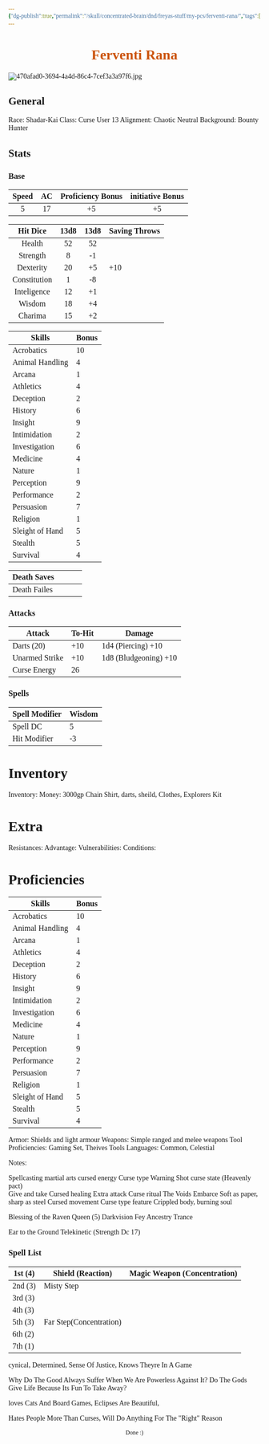 ```yaml
---
{"dg-publish":true,"permalink":"/skull/concentrated-brain/dnd/freyas-stuff/my-pcs/ferventi-rana/","tags":["Tagless"],"dgShowToc":true,"noteIcon":""}
---
```


<style id="Force_Custom_Fonts" type="text/css">@font-face{font-style:normal;font-family:"Merriweather";src:local("Merriweather")}@font-face{font-style:bolder;font-family:"Merriweather";src:local("Merriweather")}@font-face{font-style:normal;font-family:"Merriweather";src:local("Merriweather");unicode-range:U+0-FF,U+2E80-9FFF,U+F900-FAFF,U+FE30-FE4F,U+20000-2FA1F}@font-face{font-style:bolder;font-family:"Merriweather";src:local("Merriweather");unicode-range:U+0-FF,U+2E80-9FFF,U+F900-FAFF,U+FE30-FE4F,U+20000-2FA1F}@font-face{font-style:normal;font-family:"Merriweather";src:local("Merriweather");unicode-range:U+0-FF}@font-face{font-style:bolder;font-family:"Merriweather";src:local("Merriweather");unicode-range:U+0-FF}:not(pre):not(code):not(textarea):not(tt):not(kbd):not(samp):not(var){font-family:"Merriweather"!important}pre,code,textarea,tt,kbd,samp,var{font-family:monospace!important}pre *,code *,textarea *,tt *,kbd *,samp *,var *{font-family:monospace!important}</style>


# <center><span style="color:#CC550D">Ferventi  Rana</span></center>
![470afad0-3694-4a4d-86c4-7cef3a3a97f6.jpg](/img/user/images/470afad0-3694-4a4d-86c4-7cef3a3a97f6.jpg)



## General
 Race:  Shadar-Kai
 Class:  Curse User 13
 Alignment: Chaotic Neutral 
 Background: Bounty Hunter


## Stats
 ### Base

| Speed | AC  | Proficiency Bonus | initiative Bonus |
|:-----:|:---:|:-----------------:|:----------------:|
|   5   | 17  |        +5         |        +5        |

|   Hit Dice   | 13d8 | 13d8 | Saving Throws |
|:------------:|:----:|:----:| ------------- |
|    Health    |  52  |  52  |               |
|   Strength   |  8   |  -1  |               |
|  Dexterity   |  20  |  +5  | +10           |
| Constitution |  1   |  -8  |               |
| Inteligence  |  12  |  +1  |               |
|    Wisdom    |  18  |  +4  |               |
|   Charima    |  15  |  +2  |               |

| Skills          | Bonus |
| --------------- | ----- |
| Acrobatics      | 10    |
| Animal Handling | 4     |
| Arcana          | 1     |
| Athletics       | 4     |
| Deception       | 2     |
| History         | 6     |
| Insight         | 9     |
| Intimidation    | 2     |
| Investigation   | 6     |
| Medicine        | 4     |
| Nature          | 1     |
| Perception      | 9     |
| Performance     | 2     |
| Persuasion      | 7     |
| Religion        | 1     |
| Sleight of Hand | 5     |
| Stealth         | 5     |
| Survival        | 4     |

| Death Saves  |     |     |     |
| ------------ | --- | --- | --- |
| Death Failes |     |     |     |
### Attacks

| Attack         | To-Hit | Damage                |
| -------------- | ------ | --------------------- |
| Darts (20)     | +10    | 1d4 (Piercing) +10    |
| Unarmed Strike | +10    | 1d8 (Bludgeoning) +10 |
| Curse Energy   | 26     |                       |

 ### Spells

| Spell Modifier | Wisdom |
| -------------- | ------ |
| Spell DC       | 5      |
| Hit Modifier   | -3     |
# Inventory
Inventory: 
Money: 3000gp
Chain Shirt, darts, sheild, Clothes, Explorers Kit

# Extra
Resistances: 
Advantage:
Vulnerabilities:
Conditions:
  

# Proficiencies

| Skills          | Bonus |
| --------------- | ----- |
| Acrobatics      | 10    |
| Animal Handling | 4     |
| Arcana          | 1     |
| Athletics       | 4     |
| Deception       | 2     |
| History         | 6     |
| Insight         | 9     |
| Intimidation    | 2     |
| Investigation   | 6     |
| Medicine        | 4     |
| Nature          | 1     |
| Perception      | 9     |
| Performance     | 2     |
| Persuasion      | 7     |
| Religion        | 1     |
| Sleight of Hand | 5     |
| Stealth         | 5     |
| Survival        | 4     |

		
Armor: Shields and light armour
Weapons: Simple ranged and melee weapons
Tool Proficiencies: Gaming Set, Theives Tools
Languages: Common, Celestial

Notes: 

Spellcasting
martial arts
cursed energy
Curse type 
    Warning Shot
curse state (Heavenly pact)  
Give and take
Cursed healing 
Extra attack
Curse ritual 
     The Voids Embarce
Soft as paper, sharp as steel 
Cursed movement 
Curse type feature 
Crippled body, burning soul 

Blessing of the Raven Queen (5)
Darkvision
Fey Ancestry
Trance

Ear to the Ground
Telekinetic (Strength Dc 17)

### Spell List


| 1st (4) | Shield (Reaction)       | Magic Weapon (Concentration) |
| ------- | ----------------------- | ---------------------------- |
| 2nd (3) | Misty Step              |                              |
| 3rd (3) |                         |                              |
| 4th (3) |                         |                              |
| 5th (3) | Far Step(Concentration) |                              |
| 6th (2) |                         |                              |
| 7th (1) |                         |                              |

cynical, Determined, Sense Of Justice, Knows Theyre In A Game

Why Do The Good Always Suffer When We Are Powerless Against It? Do The Gods Give Life Because Its Fun To Take Away?

loves Cats And Board Games, Eclipses Are Beautiful, 

Hates People More Than Curses, Will Do Anything For The "Right" Reason



<center><sub>Done :)</sub></center>

